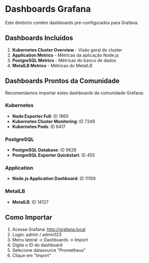 # Dashboards Grafana

Este diretório contém dashboards pré-configurados para Grafana.

## Dashboards Incluídos

1. **Kubernetes Cluster Overview** - Visão geral do cluster
2. **Application Metrics** - Métricas da aplicação Node.js
3. **PostgreSQL Metrics** - Métricas do banco de dados
4. **MetalLB Metrics** - Métricas do MetalLB

## Dashboards Prontos da Comunidade

Recomendamos importar estes dashboards da comunidade Grafana:

### Kubernetes
- **Node Exporter Full**: ID 1860
- **Kubernetes Cluster Monitoring**: ID 7249
- **Kubernetes Pods**: ID 6417

### PostgreSQL
- **PostgreSQL Database**: ID 9628
- **PostgreSQL Exporter Quickstart**: ID 455

### Application
- **Node.js Application Dashboard**: ID 11159

### MetalLB
- **MetalLB**: ID 14127

## Como Importar

1. Acesse Grafana: http://grafana.local
2. Login: admin / admin123
3. Menu lateral → Dashboards → Import
4. Digite o ID do dashboard
5. Selecione datasource "Prometheus"
6. Clique em "Import"

